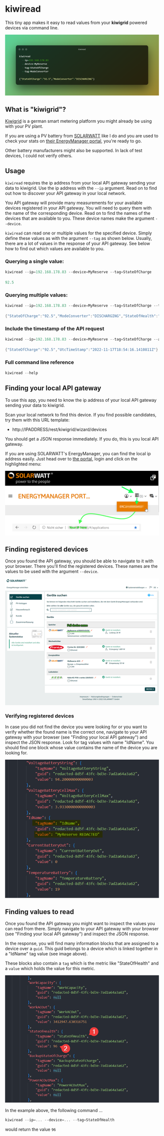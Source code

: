 # kiwiread

This tiny app makes it easy to read values from your **kiwigrid** powered devices via command line.

![kiwiread prompt](media/prompt.png)

## What is "kiwigrid"?

[Kiwigrid](https://www.kiwigrid.com/) is a german smart metering platform you might already be using with your PV plant.

If you are using a PV battery from [SOLARWATT](https://www.solarwatt.de/) like I do and you are used to check your stats on [their EnergyManager portal](https://desktop.energymanager.com/), you're ready to go.

Other battery manufacturers might also be supported. In lack of test devices, I could not verify others.

## Usage

`kiwiread` requires the ip address from your local API gateway sending your data to kiwigrid. Use the ip address with the `--ip` argument. Read on to find out how to discover your API gateway in your local network.

You API gateway will provide many measurements for your available devices registered in your API gateway. You will need to query them with the name of the corresponding device. Read on to find the names of the devices that are available to you. These device names make the argument `--device`.

`kiwiread` can read one or multiple values for the specified device. Simply define these values as with the argument `--tag` as shown below. Usually, there are a lot of values in the response of your API gateway. See below how to find out which values are available to you.

### Querying a single value:

```powershell
kiwiread --ip=192.168.178.83 --device=MyReserve --tag=StateOfCharge

92.5
```

### Querying multiple values:

```powershell
kiwiread --ip=192.168.178.83 --device=MyReserve --tag=StateOfCharge --tag=ModeConverter --tag=StateOfHealth
  
{"StateOfCharge":"92.5","ModeConverter":"DISCHARGING","StateOfHealth":"96"}
```

### Include the timestamp of the API request

```powershell
kiwiread --ip=192.168.178.83 --device=MyReserve --tag=StateOfCharge --add-timestamp
  
{"StateOfCharge":"92.5","UtcTimeStamp":"2022-11-17T18:54:16.1410811Z"}
```

### Full command line reference
```powershell
kiwiread --help
```

## Finding your local API gateway

To use this app, you need to know the ip address of your local API gateway sending your data to kiwigrid.

Scan your local network to find this device. If you find possible candidates, try them with this URL template:

 - http://IPADDRESS/rest/kiwigrid/wizard/devices

You should get a JSON response immediately. If you do, this is you local API gateway.

If you are using SOLARWATT's EnergyManager, you can find the local ip address easily.
Just head over to [the portal](https://desktop.energymanager.com/), login and click on the highlighted menu:

![How to find the local API gateway with Solarwatt](media/FindIpSolarwatt.png)

## Finding registered devices

Once you found the API gateway, you should be able to navigate to it with your browser. There you'll find the registered devices. These names are the values to be used with the argument `--device`.

![Finding registered devices](media/find-device-name.png)

### Verifying registered devices

In case you did not find the device you were looking for or you want to verify whether the found name is the correct one, navigate to your API gateway with your browser (see "Finding your local API gateway") and inspect the JSON response. Look for tag values with name "IdName". You should find one block whose value contains the name of the device you are looking for.

![Verifying registered devices](media/verify-device-name.png)

## Finding values to read

Once you found the API gateway you might want to inspect the values you can read from there. Simply navigate to your API gateway with your browser (see "Finding your local API gateway") and inspect the JSON response.

In the response, you will find many information blocks that are assigned to a device over a `guid`. This guid belongs to a device which is linked together in a "IdName" tag value (see image above).

These blocks also contain a `tag` which is the metric like "StateOfHealth" and a `value` which holds the value for this metric.

![Verifying device names](media/tagnames-and-values.png)

In the example above, the following command ...

```powershell
kiwiread --ip=... --device=... --tag=StateOfHealth
```
would return the value `96`



